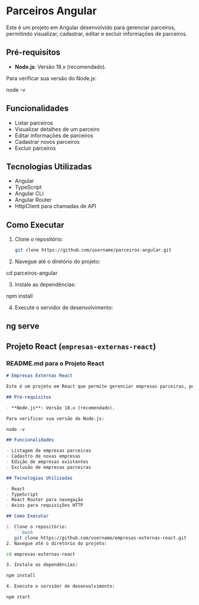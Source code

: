 # Parceiros Angular

Este é um projeto em Angular desenvolvido para gerenciar parceiros, permitindo visualizar, cadastrar, editar e excluir informações de parceiros.

## Pré-requisitos

- **Node.js**: Versão 18.x (recomendado). 

Para verificar sua versão do Node.js:

node -v
## Funcionalidades

- Listar parceiros
- Visualizar detalhes de um parceiro
- Editar informações de parceiros
- Cadastrar novos parceiros
- Excluir parceiros

## Tecnologias Utilizadas

- Angular
- TypeScript
- Angular CLI
- Angular Router
- HttpClient para chamadas de API

## Como Executar

1. Clone o repositório:
   ```bash
   git clone https://github.com/username/parceiros-angular.git

 2.  Navegue até o diretório do projeto:

cd parceiros-angular

3. Instale as dependências:

npm install

4. Execute o servidor de desenvolvimento:

ng serve
---

## Projeto React (`empresas-externas-react`)

### README.md para o Projeto React

```markdown
# Empresas Externas React

Este é um projeto em React que permite gerenciar empresas parceiras, possibilitando listar, cadastrar, editar e remover empresas parceiras.

## Pré-requisitos

- **Node.js**: Versão 18.x (recomendado). 

Para verificar sua versão do Node.js:

node -v

## Funcionalidades

- Listagem de empresas parceiras
- Cadastro de novas empresas
- Edição de empresas existentes
- Exclusão de empresas parceiras

## Tecnologias Utilizadas

- React
- TypeScript
- React Router para navegação
- Axios para requisições HTTP

## Como Executar

1. Clone o repositório:
   ```bash
   git clone https://github.com/username/empresas-externas-react.git
2. Navegue até o diretório do projeto:

cd empresas-externas-react

3. Instale as dependências:

npm install

4. Execute o servidor de desenvolvimento:

npm start
